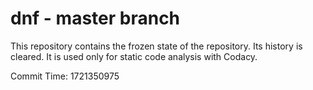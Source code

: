 # dnf - master branch

This repository contains the frozen state of the repository.
Its history is cleared. It is used only for static code
analysis with Codacy.

Commit Time: 1721350975